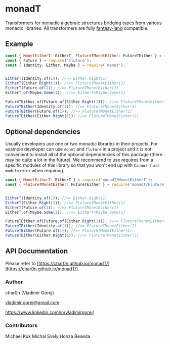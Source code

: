 # monadT

Transformers for monadic algebraic structures bridging types from various monadic libraries.
All transformers are fully [fantasy-land](https://github.com/fantasyland/fantasy-land) compatible.

## Example

```javascript
const { MonetEitherT: EitherT, FlutureTMonetEither: FutureTEither } = require('monadT');
const { Future } = require('fluture');
const { Identity, Either, Maybe } = require('monet');


EitherT(Identity.of(1)); //=> Either.Right(1)
EitherT(Either.Right(1)); //=> FlutureTMonetEither(1)
EitherT(Future.of(1)); //=> FlutureTMonetEither(1)
EitherT.of(Maybe.Some(1)); //=> EitherT<Maybe.Some(1)

FutureTEither.of(Future.of(Either.Right(1))); //=> FlutureTMonetEither(1)
FutureTEither(Identity.of(1)); //=> FlutureTMonetEither(1)
FutureTEither(Future.of(1)); //=> FlutureTMonetEither(1)
FutureTEither(Either.Right(1)); //=> FlutureTMonetEither(1)
```

## Optional dependencies

Usually developers use one or two monadic libraries in their projects. For example
developer can use `monet` and `fluture` in a project and it is not convenient
to install all of the optional dependencies of this package (there may be quite a lot in the future).
We recommend to use requires from a specific modules of this library so that
you won't end up with  `Cannot find module` error when requiring.

```javascript
const { MonetEitherT: EitherT } = require('monadT/MonetEitherT');
const { FlutureTMonetEither: FutureTEither } = require('monadT/FlutureTMonetEither');


EitherT(Identity.of(1)); //=> Either.Right(1)
EitherT(Either.Right(1)); //=> FlutureTMonetEither(1)
EitherT(Future.of(1)); //=> FlutureTMonetEither(1)
EitherT.of(Maybe.Some(1)); //=> EitherT<Maybe.Some(1)

FutureTEither.of(Future.of(Either.Right(1))); //=> FlutureTMonetEither(1)
FutureTEither(Identity.of(1)); //=> FlutureTMonetEither(1)
FutureTEither(Future.of(1)); //=> FlutureTMonetEither(1)
FutureTEither(Either.Right(1)); //=> FlutureTMonetEither(1)
```

## API Documentation

Please refer to [https://char0n.github.io/monadT/](https://char0n.github.io/monadT/).

### Author

char0n (Vladimir Gorej)
 
vladimir.gorej@gmail.com
 
https://www.linkedin.com/in/vladimirgorej/

### Contributors

Michael Kuk
Michal Svely
Honza Beseda

